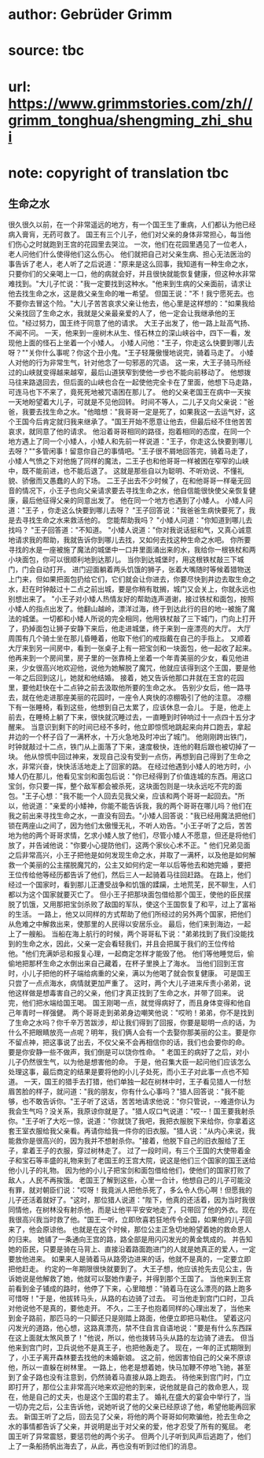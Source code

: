 # author: Gebrüder Grimm
# source: tbc
# url: https://www.grimmstories.com/zh//grimm_tonghua/shengming_zhi_shui
# note: copyright of translation tbc

## 生命之水 

很久很久以前，在一个非常遥远的地方，有一个国王生了重病，人们都认为他已经病入膏肓，无药可救了。
国王有三个儿子，他们对父亲的身体非常担心，每当他们伤心之时就跑到王宫的花园里去哭泣。
一次，他们在花园里遇见了一位老人，老人问他们什么使得他们这么伤心。
他们就把自己对父亲生病、担心无法医治的事告诉了老人，老人听了之后说道："原来是这么回事，我知道有一种生命之水，只要你们的父亲喝上一口，他的病就会好，并且很快就能恢复健康，但这种水非常难找到。"大儿子忙说："我一定要找到这种水。"他来到生病的父亲面前，请求让他去找生命之水，这是救父亲生命的唯一希望。
但国王说："不！我宁愿死去。也不要你去冒这个险。"大儿子苦苦哀求父亲让他去，他心里是这样想的："如果我给父亲找回了生命之水，我就是父亲最亲爱的人了，他一定会让我继承他的王位。"经过努力，国王终于同意了他的请求。
大王子出发了，他一路上趾高气扬、不闻不问。
一天，他来到一座树木从生、怪石林立的深山峡谷中，四下一看，发现他上面的怪石上坐着一个小矮人。
小矮人问他："王子，你走这么快要到哪儿去呀？""关你什么事呢？你这个丑小鬼。"王子轻蔑傲慢地说完，骑着马走了。
小矮人对他的行为非常生气，针对他念了一句邪恶的咒语。
这一来，大王子骑马所经过的山峡就变得越来越窄，最后山道狭窄到使他一步也不能向前移动了。
他想拨马往来路退回去，但后面的山峡也合在一起使他完全卡在了里面，他想下马走路，可连马也下不来了，竟死死地被咒语困在那儿了。
他的父亲老国王在病中一天挨一天地盼望着大儿子，可就是不见他回转。
时间不等人，二儿子又向父亲说："爸爸，我要去找生命之水。"他暗想："我哥哥一定是死了，如果我这一去运气好，这个王国今后肯定就归我来继承了。"国王开始不愿意让他去，但最后经不住他苦苦哀求，就同意了他的请求。
他沿着哥哥相同的路径，抱着相同的态度，在同一个地方遇上了同一个小矮人，小矮人和先前一样说道："王子，你走这么快要到哪儿去呀？""多管闲事！留意你自己的事情吧。"王子很不屑地回答完，骑着马走了，小矮人气愤之下对他施了同样的魔法，二王子也和他哥哥一样被困在窄窄的山峡中，既不能前进，也不能后退了。
这就是那些自以为聪明、不听劝说、不懂礼貌、骄傲而又愚蠢的人的下场。
二王子出去不少时候了，在和他哥哥一样毫无回音的情况下，小王子也向父亲请求要去寻找生命之水，他自信能很快使父亲恢复健康，最后他征得父亲的同意出发了。
他在同一个地方也遇到了小矮人。 小矮人问道："王子
，你走这么快要到哪儿去呀？
"王子回答说："我爸爸生病快要死了，我是去寻找生命之水来救活他的。
您能帮助我吗？ "小矮人问道："你知道到哪儿去找吗？
"王子回答道："不知道。
"小矮人说道："你对我说话挺和气，又真心诚意地请求我的帮助，我就告诉你到哪儿去找，又如何去找这种生命之水吧。
你所要寻找的水是一座被施了魔法的城堡中一口井里面涌出来的水，我给你一根铁杖和两小块面包，你可以很顺利地到达那儿。
当你到达城堡时，用这根铁杖敲三下城门，门会自动打开。
进门迎面躺着两头饥饿的狮子，张着大嘴随时等候着猎物送上门来，但如果把面包扔给它们，它们就会让你进去，你要尽快到井边去取生命之水，赶在时钟敲过十二点之前出城，要是你稍有耽搁，城门又会关上，你就永远也别想出来了。
"小王子对小矮人热情友好的帮助连声道谢，接过铁杖和面包，按照小矮人的指点出发了。他翻山越岭，漂洋过海，终于到达此行的目的地--被施了魔法的城堡。一切都和小矮人所说的完全相同，他用铁杖敲了三下城门，门向上打开了，扔掉面包让狮子安静下来后，他走进城堡，终于来到一座漂亮的大厅。
大厅周围有几个骑士坐在那儿昏睡着，他取下他们的戒指戴在自己的手指上。
又顺着大厅来到另一间房中，看到一张桌子上有一把宝剑和一块面包，他一起收了起来。
他再来到一个房间里，房子里的一张靠椅上坐着一个年青美丽的少女，看见他进来，少女很高兴地欢迎他，说他为她解脱了魔咒，他就应该得到这个王国，要是他一年之后回到这儿，她就和他结婚。
接着，她又告诉他那口井就在王宫的花园里，要他赶快在十二点钟之前去汲取他所要的生命之水。
告别少女后，他一路寻去，就在他走进那座美丽的花园时，一座令人爽快的凉棚吸引了他的注意。
凉棚下有一张睡椅，看到这些，他想到自己太累了，应该休息一会儿。
于是，他走上前去，在睡椅上躺了下来，很快就沉睡过去，一直睡到时钟响过十一点四十五分才醒来。
当意识到剩下的时间已经不多时，他立即惊慌地跳起来向井口跑去，拿起井边的一个杯子舀了一满杯水，十万火急地及时冲出了城门。
他刚刚跨出铁门，时钟就敲过十二点，铁门从上面落了下来，速度极快，连他的鞋后跟也被切掉了一块。
他从惊慌中回过神来，发现自己没有受到一点伤，再想到自己得到了生命之水，非常兴奋，快快活活地走上了回家的路。
在经过他遇到小矮人的地方时，小矮人仍在那儿，他看见宝剑和面包后说："你已经得到了价值连城的东西。用这口宝剑，你只要一挥，整个敌军都会被杀死，这块面包则是一块永远吃不完的面包。"王子心想："我不能一个人回去见我父亲，应该和两个哥哥一起回去。"所以，他说道："亲爱的小矮神，你能不能告诉我，我的两个哥哥在哪儿吗？他们在我之前出来寻找生命之水，一直没有回去。"小矮人回答说："我已经用魔法把他们锁在两座山之间了，因为他们太傲慢无礼，不听人劝告。"小王子听了之后，苦苦地为他的两个哥哥求情，乞求小矮人放了他们，尽管小矮人不愿意，但还是将他们放了，并告诫他说："你要小心提防他们，这两个家伙心术不正。"
他们兄弟见面之后非常高兴，小王子把他是如何发现生命之水，并取了一满杯，以及他是如何解救一个美丽的公主摆脱魔咒的，公主又如何约定一年以后等他去和她完婚
，要把王位传给他等经历都告诉了他们，然后三人一起骑着马往回赶路。
在路上，他们经过一个国家时，看到那儿正遭受战争和饥饿的蹂躏，土地荒芜，民不聊生，人们都以为这个国家就要灭亡了。
但小王子把那块面包借给那个国王，使他的臣民摆脱了饥饿，又用那把宝剑杀败了敌国的军队，使这个王国恢复了和平，过上了富裕的生活。
一路上，他又以同样的方式帮助了他们所经过的另外两个国家，把他们从危难之中解救出来，使那里的人民得以安居乐业。
最后，他们来到海边，一起上了一艘船。
当船在海上航行的时候，两个哥哥私下说："弟弟找到了我们没能找到的生命之水，因此，父亲一定会看轻我们，并且会把属于我们的王位传给他。"他们充满妒忌和报复心理，一起商定怎样才能毁了他。
他们等他睡觉后，偷偷地把那杯生命之水倒出来自己藏着，在杯子里换上了海水。
当他们回到王宫时，小儿子把他的杯子端给病重的父亲，满以为他喝了就会恢复健康。
可是国王只尝了一点点海水，病情就更加严重了。
这时，两个大儿子进来斥责小弟弟，说他这样做是想毒害自己的父亲，他们才真正找到了生命之水，并带了回来。
说完，他们把水端给国王喝。
国王刚喝一点，就觉得病好了，而且身体变得和他自己年青时一样强健。
两个哥哥走到弟弟身边嘲笑他说："哎哟！弟弟，你不是找到了生命之水吗？你千辛万苦跋涉，却让我们得到了回报，你要是聪明一点的话，为什么不把眼睛放亮一点呢？明年，我们俩人会有一个去娶你那美丽的公主。要是你不留点神，把这事说了出去，不仅父亲不会再相信你的话，我们也会要你的命。
要是你安静一些不做声，我们倒是可以饶你性命。 "
老国王的病好了之后，对小儿子仍然很生气，以为他是想害他的命。
于是，他召集大臣一起问他们应该怎么处理这事，最后商定的结果是要将他的小儿子处死，而小王子对此事一点也不知道。
一天，国王的猎手去打猎，他们单独一起在树林中时，王子看见猎人一付愁眉苦脸的样子，就问道："我的朋友，你有什么心事吗？"猎人回答说："我不能够，也不敢告诉你。"王子听了这话，苦苦地请求他说："你只管说，--难道你认为我会生气吗？没关系，我原谅你就是了。"猎人叹口气说道："哎--！国王要我射杀你。"王子听了大吃一惊，说道："你就饶了我吧，我把衣服脱下来给你，你拿着这套王室衣服给我父亲看。再请你给我一件你的旧衣服。"猎人说："从内心来说，我能救你是很高兴的，因为我并不想射杀你。"接着，他脱下自己的旧衣服给了王子，拿着王子的衣服，穿过树林走了。
过了一段时间，有三个王国的大使带着金子和宝石等丰盛的礼物来到了老国王的王宫大院，说这是他们三个国家的国王送给他小儿子的礼物。
因为他的小儿子把宝剑和面包借给他们，使他们的国家打败了敌人，人民不再挨饿。
老国王了解到这些，心里一合计，他想自己的儿子可能没有罪，就对朝臣们说："哎呀！我竟派人把他杀死了，多么令人伤心啊！但愿我的儿子还活着就好了。"这时，那位猎人说道："陛下，他真的还活着，因为当时我很同情他，在树林没有射杀他，而是让他平平安安地走了，只带回了他的外衣。现在我很高兴我当时救了他。"国王一听，立即欣喜若狂地传令全国，如果他的儿子回来了，他会原谅他。
也就是在这个时候，那位公主正急切地盼望着她的救命恩人的归来。
她铺了一条通向王宫的路，路全部是用闪闪发光的黄金筑成的。
并告知她的臣民，只要是骑在马背上、直接沿着路面跑进门的人就是她真正的爱人，一定要放他进来。
如果来人是骑着马从路旁边进来的话，他就不是真的，一定要立即把他赶走。
约定的一年期限很快就要到了。
大王子想，他应该抢先去见公主，告诉她说是他解救了她，他就可以娶她作妻子，并得到那个王国了。
当他来到王宫前看到金子铺成的路时，他停了下来，心里暗想："骑着马在这么漂亮的路上跑多可惜呀！"于是，他拔转马头，从路的右边骑了过去。
可当他走到宫门口时，卫兵对他说他不是真的，要他走开。
不久，二王子也抱着同样的心理出发了，当他来到金子路前，那匹马的一只脚还只是刚踏上路面，他便立即把马勒住。
望着这闪闪发光的道路，他心想，这路真漂亮，禁不住自言自语地说："要是有什么东西踩在这上面就太煞风景了！"他说，所以，他也拨转马头从路的左边骑了进去。
但当他来到宫门时，卫兵说他不是真王子，也把他轰走了。
现在，一年的正式期限到了，小王子离开森林要去找他的未婚新娘。
这之前，他因害怕自己的父亲不原谅他，所以一直躲在树林里。
一路上，他老是想着她，快马加鞭不停地飞驰，甚至到了金子路也没有注意到，仍然骑着马直接从路上跑去。
待他来到宫门时，门立即打开了，那位公主非常高兴地来欢迎他的到来，说他就是自己的救命恩人，现在，他是自己的丈夫，也是这个王国的君主了。
婚礼在盛大的宴会中举行了，当一切办完之后，公主告诉他，说她听说了他的父亲已经原谅了他，希望他能再回家去。
新国王听了之后，回去见了父亲，将他的两个哥哥如何欺骗他，抢去生命之水的事情都告诉了父亲，并说明是出于对父亲的爱，他才忍受了所有的冤屈。
老国王听了异常震怒，要惩罚他的两个劣子。
但两个儿子听到风声后逃跑了，他们上了一条船扬帆出海去了，从此，再也没有听到过他们的消息。

